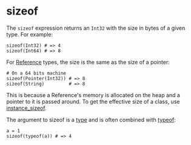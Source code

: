 # sizeof

The `sizeof` expression returns an `Int32` with the size in bytes of a given type. For example:

```crystal
sizeof(Int32) # => 4
sizeof(Int64) # => 8
```

For [Reference](https://crystal-lang.org/api/Reference.html) types, the size is the same as the size of a pointer:

```crystal
# On a 64 bits machine
sizeof(Pointer(Int32)) # => 8
sizeof(String)         # => 8
```

This is because a Reference's memory is allocated on the heap and a pointer to it is passed around. To get the effective size of a class, use [instance_sizeof](instance_sizeof.md).

The argument to sizeof is a [type](type_grammar.md) and is often combined with [typeof](typeof.md):

```crystal
a = 1
sizeof(typeof(a)) # => 4
```
